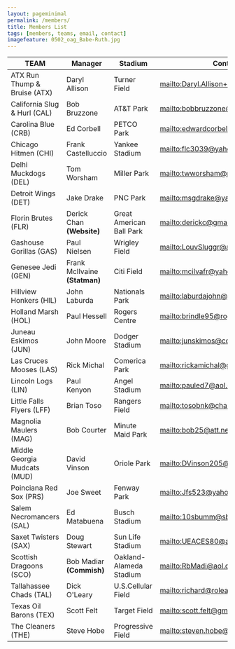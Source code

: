 ```yaml
---
layout: pageminimal
permalink: /members/
title: Members List
tags: [members, teams, email, contact]
imagefeature: 0502_oag_Babe-Ruth.jpg
---
```


TEAM | Manager | Stadium | Contact
-----|---------|---------|--------
ATX Run Thump & Bruise (ATX) | Daryl Allison | Turner Field | <mailto:Daryl.Allison+ADML1@gmail.com>
California Slug & Hurl (CAL) | Bob Bruzzone | AT&T Park | <mailto:bobbruzzone@comcast.net>
Carolina Blue (CRB) | Ed Corbell | PETCO Park | <mailto:edwardcorbell@gmail.com>
Chicago Hitmen (CHI) | Frank Castelluccio | Yankee Stadium | <mailto:flc3039@yahoo.com>
Delhi Muckdogs (DEL) | Tom Worsham | Miller Park | <mailto:twworsham@pacbell.net>
Detroit Wings (DET) | Jake Drake | PNC Park | <mailto:msgdrake@yahoo.com>
Florin Brutes (FLR) | Derick Chan **(Website)** | Great American Ball Park | <mailto:derickc@gmail.com>
Gashouse Gorillas (GAS) | Paul Nielsen | Wrigley Field | <mailto:LouvSluggr@aol.com>
Genesee Jedi (GEN) | Frank McIlvaine **(Statman)** | Citi Field | <mailto:mcilvafr@yahoo.com>
Hillview Honkers (HIL) | John Laburda | Nationals Park | <mailto:laburdajohn@yahoo.com>
Holland Marsh (HOL) | Paul Hessell | Rogers Centre | <mailto:brindle95@rogers.com>
Juneau Eskimos (JUN) | John Moore | Dodger Stadium | <mailto:junskimos@comcast.net>
Las Cruces Mooses (LAS) | Rick Michal | Comerica Park | <mailto:rickamichal@gmail.com>
Lincoln Logs (LIN) | Paul Kenyon | Angel Stadium | <mailto:pauled7@aol.com>
Little Falls Flyers (LFF) | Brian Toso | Rangers Field | <mailto:tosobnk@charter.net>
Magnolia Maulers (MAG) | Bob Courter | Minute Maid Park | <mailto:bob25@att.net>
Middle Georgia Mudcats (MUD) | David Vinson | Oriole Park | <mailto:DVinson205@aol.com>
Poinciana Red Sox (PRS) | Joe Sweet | Fenway Park | <mailto:Jfs523@yahoo.com>
Salem Necromancers (SAL) | Ed Matabuena | Busch Stadium | <mailto:10sbumm@sbcglobal.net>
Saxet Twisters (SAX) | Doug Stewart | Sun Life Stadium | <mailto:UEACES80@aol.com>
Scottish Dragoons (SCO) | Bob Madiar **(Commish)** | Oakland-Alameda Stadium | <mailto:RbMadi@aol.com>
Tallahassee Chads (TAL) | Dick O'Leary | U.S.Cellular Field | <mailto:richard@roleary.com>
Texas Oil Barons (TEX) | Scott Felt | Target Field | <mailto:scott.felt@gmail.com>
The Cleaners (THE)| Steve Hobe | Progressive Field | <mailto:steven.hobe@earthlink.net>
